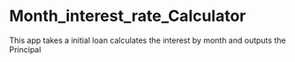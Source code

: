 # Month_interest_rate_Calculator
This app takes a initial loan calculates the interest by month and outputs the Principal
